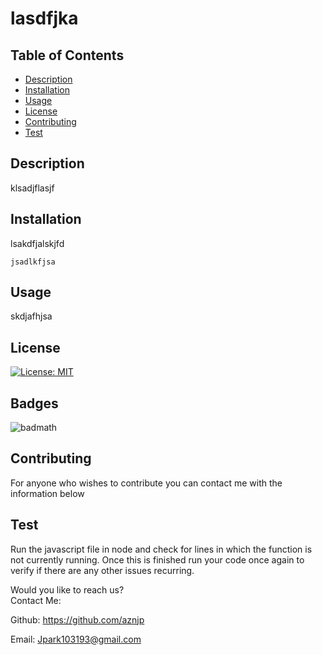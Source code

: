 # lasdfjka



## Table of Contents

* [Description](#Description)
* [Installation](#Installation)
* [Usage](#Usage)
* [License](#License)
* [Contributing](#Contributing)
* [Test](#Test)

## Description
klsadjflasjf

## Installation
lsakdfjalskjfd

    jsadlkfjsa

## Usage
skdjafhjsa

## License
[![License: MIT](https://img.shields.io/badge/License-MIT-yellow.svg)](https://opensource.org/licenses/MIT)  

## Badges
![badmath](https://img.shields.io/github/languages/top/nielsenjared/badmath)

## Contributing
For anyone who wishes to contribute you can contact me with the information below

## Test
Run the javascript file in node and check for lines in which the function is not currently running. Once this is finished run your code once again to verify if there are any other issues recurring. 

Would you like to reach us?
</br>
Contact Me:

Github: https://github.com/aznjp

Email: Jpark103193@gmail.com
